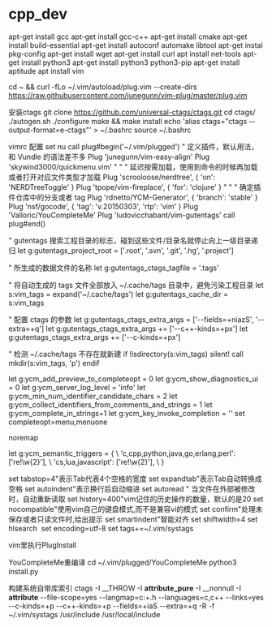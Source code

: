 # cpp_dev
apt-get install gcc
apt-get install gcc-c++
apt-get install cmake
apt-get install build-essential
apt-get install autoconf automake libtool
apt-get instal pkg-config
apt-get  install wget
apt-get install curl
apt install net-tools
apt-get install python3
apt-get install python3 python3-pip
apt-get install aptitude
apt install vim

cd ~ && curl -fLo ~/.vim/autoload/plug.vim --create-dirs     https://raw.githubusercontent.com/junegunn/vim-plug/master/plug.vim

安装ctags
git clone https://github.com/universal-ctags/ctags.git
cd ctags/
./autogen.sh
./configure
make && make install
echo 'alias ctags="ctags --output-format=e-ctags"' > ~/.bashrc
source ~/.bashrc


 vimrc 配置
set nu
call plug#begin('~/.vim/plugged')
" 定义插件，默认用法，和 Vundle 的语法差不多
Plug 'junegunn/vim-easy-align'
Plug 'skywind3000/quickmenu.vim'
"
" " 延迟按需加载，使用到命令的时候再加载或者打开对应文件类型才加载
Plug 'scrooloose/nerdtree', { 'on':  'NERDTreeToggle' }
Plug 'tpope/vim-fireplace', { 'for': 'clojure' }
"
" " 确定插件仓库中的分支或者 tag
Plug 'rdnetto/YCM-Generator', { 'branch': 'stable' }
Plug 'nsf/gocode', { 'tag': 'v.20150303', 'rtp': 'vim' }
Plug 'Valloric/YouCompleteMe'
Plug 'ludovicchabant/vim-gutentags'
call plug#end()

" gutentags 搜索工程目录的标志，碰到这些文件/目录名就停止向上一级目录递归
let g:gutentags_project_root = ['.root', '.svn', '.git', '.hg', '.project']

" 所生成的数据文件的名称
let g:gutentags_ctags_tagfile = '.tags'

" 将自动生成的 tags 文件全部放入 ~/.cache/tags 目录中，避免污染工程目录
let s:vim_tags = expand('~/.cache/tags')
let g:gutentags_cache_dir = s:vim_tags

" 配置 ctags 的参数
let g:gutentags_ctags_extra_args = ['--fields=+niazS', '--extra=+q']
let g:gutentags_ctags_extra_args += ['--c++-kinds=+px']
let g:gutentags_ctags_extra_args += ['--c-kinds=+px']

" 检测 ~/.cache/tags 不存在就新建
if !isdirectory(s:vim_tags)
   silent! call mkdir(s:vim_tags, 'p')
endif

let g:ycm_add_preview_to_completeopt = 0
let g:ycm_show_diagnostics_ui = 0
let g:ycm_server_log_level = 'info'
let g:ycm_min_num_identifier_candidate_chars = 2
let g:ycm_collect_identifiers_from_comments_and_strings = 1
let g:ycm_complete_in_strings=1
let g:ycm_key_invoke_completion = '<c-z>'
set completeopt=menu,menuone

noremap <c-z> <NOP>

let g:ycm_semantic_triggers =  {
           \ 'c,cpp,python,java,go,erlang,perl': ['re!\w{2}'],
           \ 'cs,lua,javascript': ['re!\w{2}'],
           \ }


set tabstop=4"表示Tab代表4个空格的宽度
set expandtab"表示Tab自动转换成空格
set autoindent"表示换行后自动缩进
set autoread " 当文件在外部被修改时，自动重新读取
set history=400"vim记住的历史操作的数量，默认的是20
set nocompatible"使用vim自己的键盘模式,而不是兼容vi的模式
set confirm"处理未保存或者只读文件时,给出提示
set smartindent"智能对齐
set shiftwidth=4
set hlsearch 
set encoding=utf-8
set tags+=~/.vim/systags

vim里执行PlugInstall

YouCompleteMe重编译
cd ~/.vim/plugged/YouCompleteMe
python3 install.py

构建系统自带库索引
ctags -I __THROW -I __attribute_pure__ -I __nonnull -I __attribute__ --file-scope=yes --langmap=c:+.h --languages=c,c++ --links=yes --c-kinds=+p --c++-kinds=+p --fields=+iaS --extra=+q -R -f ~/.vim/systags /usr/include /usr/local/include


